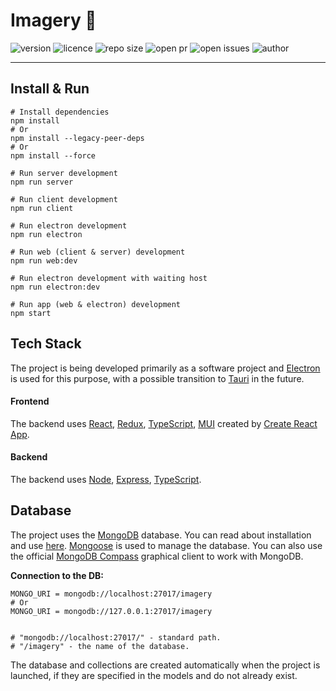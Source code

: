 # Imagery 📖

![version](https://img.shields.io/badge/version-1.0.0-yellowgreen)
![licence](https://img.shields.io/badge/license-Closed%20Source-darkred)
![repo size](https://img.shields.io/github/repo-size/betelgeuseAS/imagery.svg)
![open pr](https://img.shields.io/github/issues-pr-raw/betelgeuseAS/imagery.svg)
![open issues](https://img.shields.io/github/issues-raw/betelgeuseAS/imagery.svg)
![author](https://img.shields.io/badge/author-Andrew%20Samchuk-orange)

____

## Install & Run
```terminal
# Install dependencies
npm install
# Or
npm install --legacy-peer-deps
# Or
npm install --force

# Run server development
npm run server

# Run client development
npm run client

# Run electron development
npm run electron

# Run web (client & server) development
npm run web:dev

# Run electron development with waiting host
npm run electron:dev

# Run app (web & electron) development
npm start
```

## Tech Stack

The project is being developed primarily as a software project and [Electron](https://www.electronjs.org/) is used for this purpose, with a possible transition to [Tauri](https://tauri.app/) in the future.

#### Frontend
The backend uses [React](https://reactjs.org/), [Redux](https://redux.js.org/), [TypeScript](https://www.typescriptlang.org/), [MUI](https://mui.com/) created by [Create React App](https://create-react-app.dev/).

#### Backend
The backend uses [Node](https://nodejs.org/), [Express](https://expressjs.com/), [TypeScript](https://www.typescriptlang.org/).

## Database
The project uses the [MongoDB](https://www.mongodb.com/) database. You can read about installation and use [here](https://metanit.com/nosql/mongodb/).
[Mongoose](https://mongoosejs.com/) is used to manage the database.
You can also use the official [MongoDB Compass](https://www.mongodb.com/try/download/compass) graphical client to work with MongoDB.  

**Connection to the DB:**
```text
MONGO_URI = mongodb://localhost:27017/imagery
# Or
MONGO_URI = mongodb://127.0.0.1:27017/imagery


# "mongodb://localhost:27017/" - standard path.
# "/imagery" - the name of the database.
```

The database and collections are created automatically when the project is launched, if they are specified in the models and do not already exist.
